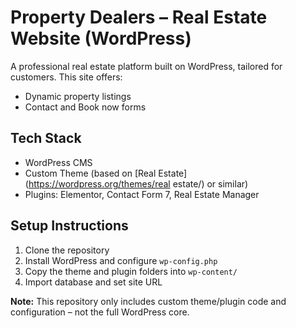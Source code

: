 # Property Dealers – Real Estate Website (WordPress)

A professional real estate platform built on WordPress, tailored for customers. This site offers:

- Dynamic property listings
- Contact and Book now forms

## Tech Stack

- WordPress CMS
- Custom Theme (based on [Real Estate] (https://wordpress.org/themes/real estate/) or similar)
- Plugins: Elementor, Contact Form 7, Real Estate Manager

## Setup Instructions

1. Clone the repository
2. Install WordPress and configure `wp-config.php`
3. Copy the theme and plugin folders into `wp-content/`
4. Import database and set site URL

**Note:** This repository only includes custom theme/plugin code and configuration – not the full WordPress core.
